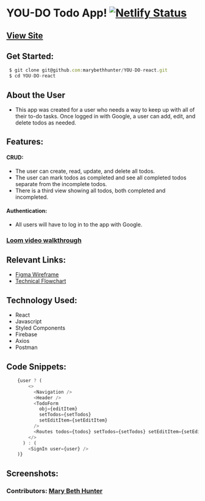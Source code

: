 # YOU-DO Todo App! [![Netlify Status](https://api.netlify.com/api/v1/badges/be269320-4f8f-4850-9853-0f597f4cf1d7/deploy-status)](https://app.netlify.com/sites/git-some-hiphop-pizza-wangs/deploys)

## [View Site]()
## Get Started:

```javascript
 $ git clone git@github.com:marybethhunter/YOU-DO-react.git
 $ cd YOU-DO-react
```

## About the User
* This app was created for a user who needs a way to keep up with all of their to-do tasks. Once logged in with Google, a user can add, edit, and delete todos as needed.


## Features: 
#### **CRUD**: 
* The user can create, read, update, and delete all todos. 
* The user can mark todos as completed and see all completed todos separate from the incomplete todos.
* There is a third view showing all todos, both completed and incompleted. 
#### **Authentication**: 
* All users will have to log in to the app with Google.

### [Loom video walkthrough]()

## Relevant Links:
* [Figma Wireframe](https://www.figma.com/file/4YVF79vgSfeSj0H1G9HYDy/YOU-DO-MVP?node-id=3%3A2)
* [Technical Flowchart](https://docs.google.com/presentation/d/1P8hMbGYM_9V8DNiJBH28TysYQPZvSQaYaqUNi1YcO6c/edit#slide=id.gf36359d9a5_0_0)

## Technology Used:
* React
* Javascript
* Styled Components
* Firebase
* Axios
* Postman

## Code Snippets:

```javascript
    {user ? (
        <>
          <Navigation />
          <Header />
          <TodoForm
            obj={editItem}
            setTodos={setTodos}
            setEditItem={setEditItem}
          />
          <Routes todos={todos} setTodos={setTodos} setEditItem={setEditItem} />
        </>
      ) : (
        <SignIn user={user} />
    )}
```

## Screenshots:

### Contributors: [Mary Beth Hunter](https://github.com/marybethhunter)
